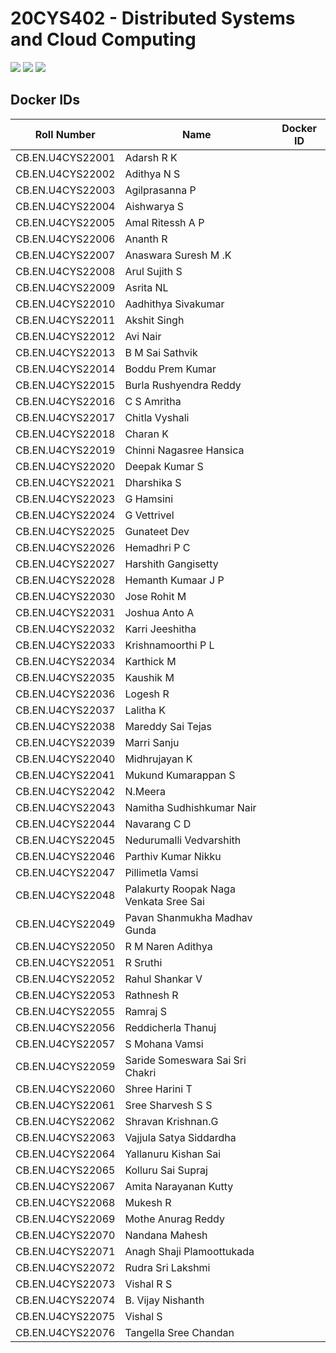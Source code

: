 # 20CYS402 - Distributed Systems and Cloud Computing
![](https://img.shields.io/badge/Batch-22CYS-lightgreen) ![](https://img.shields.io/badge/UG-blue) ![](https://img.shields.io/badge/Subject-DSCC-blue) <br/>

## Docker IDs

| Roll Number         | Name                                      | 			Docker ID 		  |
|:-------------------:|-------------------------------------------|:-----------------------------:|
| CB.EN.U4CYS22001    | Adarsh R K                                | [](https://hub.docker.com/u/) |
| CB.EN.U4CYS22002    | Adithya N S                               | [](https://hub.docker.com/u/) |
| CB.EN.U4CYS22003    | Agilprasanna P                            | [](https://hub.docker.com/u/) |
| CB.EN.U4CYS22004    | Aishwarya S                               | [](https://hub.docker.com/u/) |
| CB.EN.U4CYS22005    | Amal Ritessh A P                          | [](https://hub.docker.com/u/) |
| CB.EN.U4CYS22006    | Ananth R                                  | [](https://hub.docker.com/u/) |
| CB.EN.U4CYS22007    | Anaswara Suresh M .K                      | [](https://hub.docker.com/u/) |
| CB.EN.U4CYS22008    | Arul Sujith S                             | [](https://hub.docker.com/u/) |
| CB.EN.U4CYS22009    | Asrita NL                                 | [](https://hub.docker.com/u/) |
| CB.EN.U4CYS22010    | Aadhithya Sivakumar                       | [](https://hub.docker.com/u/) |
| CB.EN.U4CYS22011    | Akshit Singh                              | [](https://hub.docker.com/u/) |
| CB.EN.U4CYS22012    | Avi Nair                                  | [](https://hub.docker.com/u/) |
| CB.EN.U4CYS22013    | B M Sai Sathvik                           | [](https://hub.docker.com/u/) |
| CB.EN.U4CYS22014    | Boddu Prem Kumar                          | [](https://hub.docker.com/u/) |
| CB.EN.U4CYS22015    | Burla Rushyendra Reddy                    | [](https://hub.docker.com/u/) |
| CB.EN.U4CYS22016    | C S Amritha                               | [](https://hub.docker.com/u/) |
| CB.EN.U4CYS22017    | Chitla Vyshali                            | [](https://hub.docker.com/u/) |
| CB.EN.U4CYS22018    | Charan K                                  | [](https://hub.docker.com/u/) |
| CB.EN.U4CYS22019    | Chinni Nagasree Hansica                   | [](https://hub.docker.com/u/) |
| CB.EN.U4CYS22020    | Deepak Kumar S                            | [](https://hub.docker.com/u/) |
| CB.EN.U4CYS22021    | Dharshika S                               | [](https://hub.docker.com/u/) |
| CB.EN.U4CYS22023    | G Hamsini                                 | [](https://hub.docker.com/u/) |
| CB.EN.U4CYS22024    | G Vettrivel                               | [](https://hub.docker.com/u/) |
| CB.EN.U4CYS22025    | Gunateet Dev                              | [](https://hub.docker.com/u/) |
| CB.EN.U4CYS22026    | Hemadhri P C                              | [](https://hub.docker.com/u/) |
| CB.EN.U4CYS22027    | Harshith Gangisetty                       | [](https://hub.docker.com/u/) |
| CB.EN.U4CYS22028    | Hemanth Kumaar J P                        | [](https://hub.docker.com/u/) |
| CB.EN.U4CYS22030    | Jose Rohit M                              | [](https://hub.docker.com/u/) |
| CB.EN.U4CYS22031    | Joshua Anto A                             | [](https://hub.docker.com/u/) |
| CB.EN.U4CYS22032    | Karri Jeeshitha                           | [](https://hub.docker.com/u/) |
| CB.EN.U4CYS22033    | Krishnamoorthi P L                        | [](https://hub.docker.com/u/) |
| CB.EN.U4CYS22034    | Karthick M                                | [](https://hub.docker.com/u/) |
| CB.EN.U4CYS22035    | Kaushik M                                 | [](https://hub.docker.com/u/) |
| CB.EN.U4CYS22036    | Logesh R                                  | [](https://hub.docker.com/u/) |
| CB.EN.U4CYS22037    | Lalitha K                                 | [](https://hub.docker.com/u/) |
| CB.EN.U4CYS22038    | Mareddy Sai Tejas                         | [](https://hub.docker.com/u/) |
| CB.EN.U4CYS22039    | Marri Sanju                               | [](https://hub.docker.com/u/) |
| CB.EN.U4CYS22040    | Midhrujayan K                             | [](https://hub.docker.com/u/) |
| CB.EN.U4CYS22041    | Mukund Kumarappan S                       | [](https://hub.docker.com/u/) |
| CB.EN.U4CYS22042    | N.Meera                                   | [](https://hub.docker.com/u/) |
| CB.EN.U4CYS22043    | Namitha Sudhishkumar Nair                 | [](https://hub.docker.com/u/) |
| CB.EN.U4CYS22044    | Navarang C D                              | [](https://hub.docker.com/u/) |
| CB.EN.U4CYS22045    | Nedurumalli Vedvarshith                   | [](https://hub.docker.com/u/) |
| CB.EN.U4CYS22046    | Parthiv Kumar Nikku                       | [](https://hub.docker.com/u/) |
| CB.EN.U4CYS22047    | Pillimetla Vamsi                          | [](https://hub.docker.com/u/) |
| CB.EN.U4CYS22048    | Palakurty Roopak Naga Venkata Sree Sai    | [](https://hub.docker.com/u/) |
| CB.EN.U4CYS22049    | Pavan Shanmukha Madhav Gunda              | [](https://hub.docker.com/u/) |
| CB.EN.U4CYS22050    | R M Naren Adithya                         | [](https://hub.docker.com/u/) |
| CB.EN.U4CYS22051    | R Sruthi                                  | [](https://hub.docker.com/u/) |
| CB.EN.U4CYS22052    | Rahul Shankar V                           | [](https://hub.docker.com/u/) |
| CB.EN.U4CYS22053    | Rathnesh R                                | [](https://hub.docker.com/u/) |
| CB.EN.U4CYS22055    | Ramraj S                                  | [](https://hub.docker.com/u/) |
| CB.EN.U4CYS22056    | Reddicherla Thanuj                        | [](https://hub.docker.com/u/) |
| CB.EN.U4CYS22057    | S Mohana Vamsi                            | [](https://hub.docker.com/u/) |
| CB.EN.U4CYS22059    | Saride Someswara Sai Sri Chakri           | [](https://hub.docker.com/u/) |
| CB.EN.U4CYS22060    | Shree Harini T                            | [](https://hub.docker.com/u/) |
| CB.EN.U4CYS22061    | Sree Sharvesh S S                         | [](https://hub.docker.com/u/) |
| CB.EN.U4CYS22062    | Shravan Krishnan.G                        | [](https://hub.docker.com/u/) |
| CB.EN.U4CYS22063    | Vajjula Satya Siddardha                   | [](https://hub.docker.com/u/) |
| CB.EN.U4CYS22064    | Yallanuru Kishan Sai                      | [](https://hub.docker.com/u/) |
| CB.EN.U4CYS22065    | Kolluru Sai Supraj                        | [](https://hub.docker.com/u/) |
| CB.EN.U4CYS22067    | Amita Narayanan Kutty                     | [](https://hub.docker.com/u/) |
| CB.EN.U4CYS22068    | Mukesh R                                  | [](https://hub.docker.com/u/) |
| CB.EN.U4CYS22069    | Mothe Anurag Reddy                        | [](https://hub.docker.com/u/) |
| CB.EN.U4CYS22070    | Nandana Mahesh                            | [](https://hub.docker.com/u/) |
| CB.EN.U4CYS22071    | Anagh Shaji Plamoottukada                 | [](https://hub.docker.com/u/) |
| CB.EN.U4CYS22072    | Rudra Sri Lakshmi                         | [](https://hub.docker.com/u/) |
| CB.EN.U4CYS22073    | Vishal R S                                | [](https://hub.docker.com/u/) |
| CB.EN.U4CYS22074    | B. Vijay Nishanth                         | [](https://hub.docker.com/u/) |
| CB.EN.U4CYS22075    | Vishal S                                  | [](https://hub.docker.com/u/) |
| CB.EN.U4CYS22076    | Tangella Sree Chandan                     | [](https://hub.docker.com/u/) |
